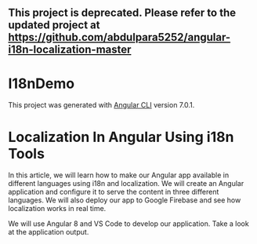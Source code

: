 ## This project is deprecated. Please refer to the updated project at https://github.com/abdulpara5252/angular-i18n-localization-master

# I18nDemo

This project was generated with [Angular CLI](https://github.com/angular/angular-cli) version 7.0.1.

# Localization In Angular Using i18n Tools
In this article, we will learn how to make our Angular app available in different languages using i18n and localization. We will create an Angular application and configure it to serve the content in three different languages. We will also deploy our app to Google Firebase and see how localization works in real time.

We will use Angular 8 and VS Code to develop our application. Take a look at the application output.

